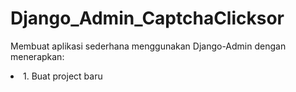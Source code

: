 # Django_Admin_CaptchaClicksor
Membuat aplikasi sederhana menggunakan Django-Admin dengan menerapkan:
<uol>
<li>1. Buat project baru</li>
</ol>
